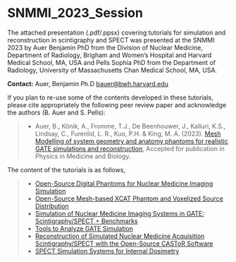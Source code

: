 # SNMMI_2023_Session

The attached presentation (.pdf/.ppsx) covering tutorials for simulation and reconstruction in scintigraphy and SPECT was presented at the SNMMI 2023 by Auer Benjamin PhD from the Division of Nuclear Medicine, Department of Radiology, Brigham and Women’s Hospital and Harvard Medical School, MA, USA and Pells Sophia PhD from the Department of Radiology, University of Massachusetts Chan Medical School, MA, USA.

**Contact:** Auer, Benjamin Ph.D <bauer@bwh.harvard.edu>

If you plan to re-use some of the contents developed in these tutorials, please cite appropriately the following peer review paper and acknowledge the authors (B. Auer and S. Pells):

> - Auer, B., Könik, A., Fromme, T.J., De Beenhouwer, J., Kalluri, K.S., Lindsay, C., Furenlid, L. R., Kuo, P.H. & King, M. A. (2023). [Mesh Modelling of system geometry and anatomy phantoms for realistic GATE simulations and reconstruction](https://iopscience.iop.org/article/10.1088/1361-6560/acbde2), Accepted for publication in Physics in Medicine and Biology.


The content of the tutorials is as follows,
> - [Open-Source Digital Phantoms for Nuclear Medicine Imaging Simulation](https://github.com/BenAuer2021/Phantoms-For-Nuclear-Medicine-Imaging-Simulation)
> - [Open-Source Mesh-based XCAT Phantom and Voxelized Source Distribution](https://github.com/BenAuer2021/Mesh-based-Human-Phantom-for-Simulation)
> - [Simulation of Nuclear Medicine Imaging Systems in GATE: Scintigraphy/SPECT + Benchmarks](https://github.com/BenAuer2021/Simulation-Of-Nuclear-Medicine-Imaging-Systems-Scintigraphy-SPECT)
> - [Tools to Analyze GATE Simulation](https://github.com/BenAuer2021/Tools-To-Analyze-Simulation-Output)
> - [Reconstruction of Simulated Nuclear Medicine Acquisition Scintigraphy/SPECT with the Open-Source CASToR Software](https://github.com/BenAuer2021/Reconstruction-Of-Simulated-Nuclear-Medicine-Acquisition-Scintigraphy-SPECT)
> - [SPECT Simulation Systems for Internal Dosimetry](https://github.com/BenAuer2021/Simulation-Of-Nuclear-Medicine-Imaging-Systems-For-Internal-Dosimetry)





